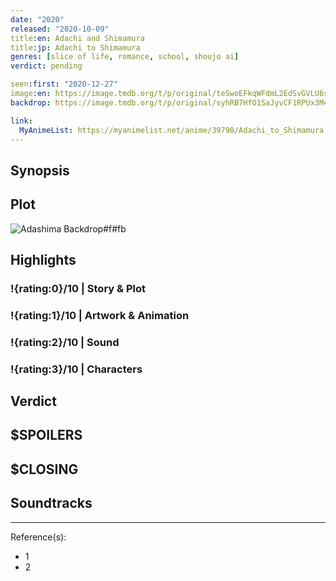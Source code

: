 ```yaml
---
date: "2020"
released: "2020-10-09"
title:en: Adachi and Shimamura
title:jp: Adachi to Shimamura
genres: [slice of life, romance, school, shoujo ai]
verdict: pending

seen:first: "2020-12-27"
image:en: https://image.tmdb.org/t/p/original/teSwoEFkqWFdmL2EdSvGVLU6sse.jpg
backdrop: https://image.tmdb.org/t/p/original/syhRB7HfO1SaJyvCF1RPUx3M49g.jpg

link:
  MyAnimeList: https://myanimelist.net/anime/39790/Adachi_to_Shimamura
---
```



## Synopsis

## Plot

![Adashima Backdrop#f#fb](https://image.tmdb.org/t/p/original/zOfOs7a9Kal6TVvgf8UdtdozckE.jpg "Source: TMDB")

## Highlights

### !{rating:0}/10 | Story & Plot

### !{rating:1}/10 | Artwork & Animation

### !{rating:2}/10 | Sound

### !{rating:3}/10 | Characters

## Verdict

## $SPOILERS

## $CLOSING

## Soundtracks

***
Reference(s):

- 1
- 2
